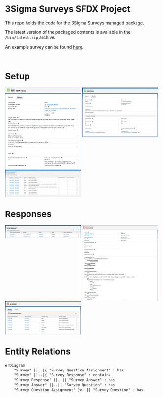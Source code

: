 # 3Sigma Surveys SFDX Project

This repo holds the code for the 3Sigma Surveys managed package.

The latest version of the packaged contents is available in the `/bin/latest.zip` archive.

An example survey can be found [here](https://x3st-surveys-dev-ed.my.salesforce-sites.com/?srId=a021N00000ZfWeaQAF).

<br />

# Setup

<img src="man/img/Survey-Setup.png" width="49%" style="vertical-align: top;"/>
<img src="man/img/Survey-Question-Setup.png" width="49%" style="vertical-align: top;"/>
<img src="man/img/Survey-Questions.png" width="49%" style="vertical-align: top;"/>

<br />

# Responses

<img src="man/img/Survey-Responses.png" width="49%" style="vertical-align: top;"/>

<img src="man/img/Survey-Response-Detail.png" width="49%" style="vertical-align: top;"/>
<img src="man/img/Survey-Response-Answers.png" width="49%" style="vertical-align: top;"/>

<br />

# Entity Relations

```mermaid
erDiagram
    "Survey" ||..|{ "Survey Question Assignment" : has
    "Survey" ||..|{ "Survey Response" : contains
    "Survey Response" }|..|| "Survey Answer" : has
    "Survey Answer" ||..|| "Survey Question" : has
    "Survey Question Assignment" }o..|| "Survey Question" : has
```